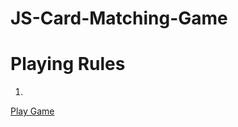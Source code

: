 # JS-Card-Matching-Game

# Playing Rules 
  1.

<a href="https://kishorkumardas.github.io/JS-Card-Matching-Game/">Play Game </a>
